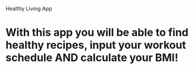 Healthy Living App

With this app you will be able to find healthy recipes, input your workout schedule
AND calculate your BMI!
=======
